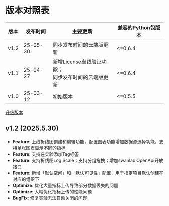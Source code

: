 # 版本对照表

| 版本 | 发布时间 | 主要更新 | 兼容的Python包版本 |
| --- | --- | --- | --- |
| v1.2 | 25-05-30 | 同步发布时间的云端版更新 |  <=0.6.4 |
| v1.1 | 25-04-27 | 新增License离线验证功能；<br> 同步发布时间的云端版更新 |  <=0.6.4 |
| v1.0 | 25-03-12 | 初始版本 |  <=0.5.5 |

[升级版本](/guide_cloud/self_host/docker-deploy.html#升级版本)

## v1.2 (2025.5.30)

- **Feature**: 上线折线图创建和编辑功能，配置图表功能增加数据源选择功能，支持单张图表显示不同的指标
- **Feature**: 支持在实验添加Tag标签
- **Feature**: 支持折线图Log Scale；支持分组拖拽；增加swanlab.OpenApi开放接口
- **Feature**: 新增「默认空间」和「默认可见性」配置，用于指定项目默认创建在对应的组织下
- **Optimize**: 优化大量指标上传导致部分数据丢失的问题
- **Optimize**: 大幅优化指标上传的性能问题
- **BugFix**: 修复实验无法自动关闭的问题